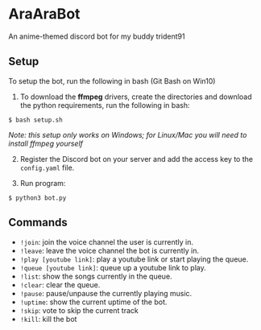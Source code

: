 # AraAraBot
 
An anime-themed discord bot for my buddy trident91

## Setup
To setup the bot, run the following in bash (Git Bash on Win10)

1) To download the **ffmpeg** drivers, create the directories and download the python requirements, run the following in bash:
```shell
$ bash setup.sh
```
_Note: this setup only works on Windows; for Linux/Mac you will need to install ffmpeg yourself_

2) Register the Discord bot on your server and add the access key to the `config.yaml` file. 

4) Run program:
```shell
$ python3 bot.py
```


## Commands
* `!join`: join the voice channel the user is currently in.
* `!leave`: leave the voice channel the bot is currently in.
* `!play [youtube link]`: play a youtube link or start playing the queue.
* `!queue [youtube link]`: queue up a youtube link to play.
* `!list`: show the songs currently in the queue.
* `!clear`: clear the queue.
* `!pause`: pause/unpause the currently playing music.
* `!uptime`: show the current uptime of the bot.
* `!skip`: vote to skip the current track
* `!kill`: kill the bot

